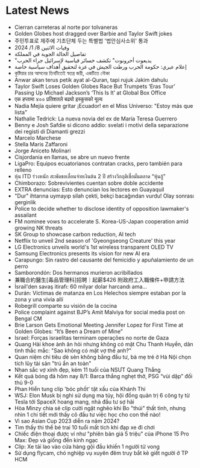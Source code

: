 # Latest News
-  Cierran carreteras al norte por tolvaneras
-  Golden Globes host dragged over Barbie and Taylor Swift jokes
-  주민투표로 제주에 기초단체 두는 특별법 '법안심사소위' 통과
-  وفيات الاثنين 8/ 1/ 2024
-  تفاصيل الحالة الجوية في المملكة
-  "يديعوت أحرونوت" تكشف خسائر قياسية لإسرائيل جراء الحرب
-  إعلام عبري: حكومة الحرب ورطت الجيش في غزة لتحقيق أهداف سياسية خاصة
-  কুষ্টিয়ার চার আসনের তিনটিতেই স্বতন্ত্র জয়ী, একটিতে নৌকা
-  Anwar akan terus petik ayat al-Quran, tapi rujuk Jakim dahulu
-  Taylor Swift Loses Golden Globes Race But Trumpets ‘Eras Tour’ Passing Up Michael Jackson’s ‘This Is It’ at Global Box Office
-  एक हप्तामा ४०० प्रतिशतले बढ्यो इस्कुसको मूल्य
-  Nadia Mejía quiere gritar ¡Ecuador! en el Miss Universo: "Estoy más que lista"
-  Nathalie Tedrick: La nueva novia del ex de María Teresa Guerrero
-  Benny e Josh Safdie si dicono addio: svelati i motivi della separazione dei registi di Diamanti grezzi
-  Marcelo Marchese
-  Stella Maris Zaffaroni
-  Jorge Aniceto Molinari
-  Cisjordania en llamas, se abre un nuevo frente
-  LigaPro: Equipos ecuatorianos contratan cracks, pero también para relleno
-  หุ้น ITD ร่วงหนัก สะพัดขอเลื่อนจ่ายเงินต้น 2 ปี สร้างวิกฤติเชื่อมั่นตลาด “หุ้นกู้”
-  Chimborazo: Sobrevivientes cuentan sobre doble accidente
-  EXTRA denuncias: Esto denuncian los lectores en Guayaquil
-  "Dur" ihtarına uymayıp silah çekti, bekçi bacağından vurdu! Olay sonrası gerginlik
-  Police to decide whether to disclose identity of opposition lawmaker's assailant
-  FM nominee vows to accelerate S. Korea-US-Japan cooperation amid growing NK threats
-  SK Group to showcase carbon reduction, AI tech
-  Netflix to unveil 2nd season of 'Gyeongseong Creature' this year
-  LG Electronics unveils world's 1st wireless transparent OLED TV
-  Samsung Electronics presents its vision for new AI era
-  Carapungo: Sin rastro del causante del femicidio y apuñalamiento de un perro
-  Samborondón: Dos hermanos murieron acribillados
-  兼職合約醫生[毒品管理科]招聘｜起薪$426 附政府工入職條件+申請方法
-  İsrail'den savaş itirafı: 60 milyar dolar harcandı ama...
-  Durán: Víctimas de matanza en Los Helechos siempre estaban por la zona y una vivía allí
-  Robegrill comparte su visión de la cocina
-  Police complaint against BJP’s Amit Malviya for social media post on Bengal CM
-  Brie Larson Gets Emotional Meeting Jennifer Lopez for First Time at Golden Globes: “It’s Been a Dream of Mine”
-  Israel: Forças israelitas terminam operações no norte de Gaza
-  Quang Hải khoe ảnh ăn hỏi nhưng không có mặt Chu Thanh Huyền, dân tình thắc mắc: "Sao không có mặt vợ thế anh?"
-  Quan niệm chi tiêu dè sẻn không bằng đầu tư, bà mẹ trẻ ở Hà Nội chọn tích lũy tài sản "trú ẩn an toàn"
-  Nhan sắc vợ xinh đẹp, kém 11 tuổi của NSƯT Quang Thắng
-  Kết quả bóng đá hôm nay 8/1: Barca thắng nghẹt thở, PSG “vùi dập” đối thủ 9-0
-  Phan Hiển tung clip 'bóc phốt' tật xấu của Khánh Thi
-  WSJ: Elon Musk bị nghi sử dụng ma túy, hội đồng quản trị 6 công ty từ Tesla tới SpaceX hoang mang, nhà đầu tư sợ hãi
-  Hòa Minzy chia sẻ clip cười ngặt nghẽo khi Bo "thúi" thất tình, nhưng nhìn 1 chi tiết mới thấy cô đầu tư việc học cho con thế nào!
-  Vì sao Asian Cup 2023 diễn ra năm 2024?
-  Tìm thấy thi thể bé trai 10 tuổi mất tích khi đạp xe đi chơi
-  Chiếc điện thoại được ví như "phiên bản giá 5 triệu" của iPhone 15 Pro Max: Đẹp và giống đến kinh ngạc
-  Clip: Xe tải lao vào cửa hàng gội đầu khiến 1 người tử vong
-  Sử dụng flycam, chó nghiệp vụ xuyên đêm truy bắt kẻ giết người ở TP HCM
